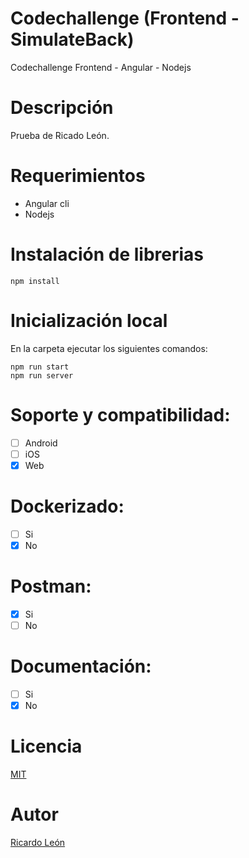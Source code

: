 # Codechallenge (Frontend - SimulateBack)
 Codechallenge Frontend - Angular - Nodejs



# Descripción
Prueba de Ricado León.


# Requerimientos
- Angular cli
- Nodejs


# Instalación de librerias
```
npm install
```




# Inicialización local
En la carpeta ejecutar los siguientes comandos:
```
npm run start
npm run server
```





# Soporte y compatibilidad:
- [ ] Android
- [ ] iOS
- [x] Web

# Dockerizado:
- [ ] Si
- [x] No

# Postman:
- [x] Si
- [ ] No

# Documentación:
- [ ] Si
- [x] No

# Licencia
[MIT](https://choosealicense.com/licenses/mit/)

# Autor
[Ricardo León](https://www.linkedin.com/in/ricardoleonsoto/)
